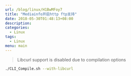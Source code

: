 ```yaml
---
url: /blog/linux/H1BwMFoy7
title: "Mediainfo开启http ftp支持"
date: 2018-05-30T01:48:13+08:00
description:
categories:
  - Linux
tags:
  - Linux
menu: main
---
```


> Libcurl support is disabled due to compilation options

```bash
./CLI_Compile.sh --with-libcurl

```